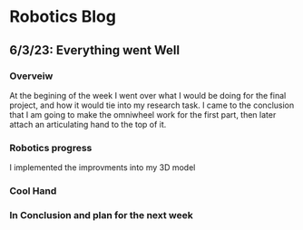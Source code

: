 # Robotics Blog 

## 6/3/23: Everything went Well

### Overveiw

At the begining of the week I went over what I would be doing for the final project, and how it would tie into my research task. I came to the conclusion that I am going to make the omniwheel work for the first part, then later attach an articulating hand to the top of it. 

### Robotics progress

I implemented the improvments into my 3D model

### Cool Hand



### In Conclusion and plan for the next week

